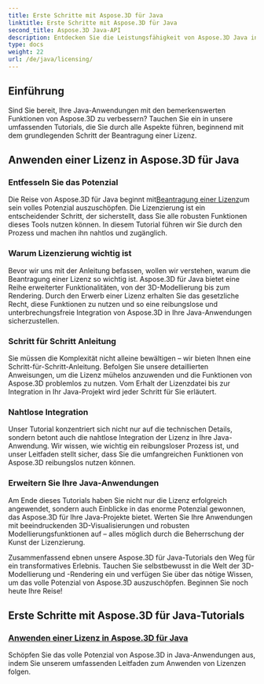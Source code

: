 ```yaml
---
title: Erste Schritte mit Aspose.3D für Java
linktitle: Erste Schritte mit Aspose.3D für Java
second_title: Aspose.3D Java-API
description: Entdecken Sie die Leistungsfähigkeit von Aspose.3D Java in unseren ausführlichen Tutorials. Erfahren Sie, wie Sie Lizenzen anwenden, um das volle Potenzial dieses leistungsstarken Java-Tools auszuschöpfen.
type: docs
weight: 22
url: /de/java/licensing/
---
```

## Einführung

Sind Sie bereit, Ihre Java-Anwendungen mit den bemerkenswerten Funktionen von Aspose.3D zu verbessern? Tauchen Sie ein in unsere umfassenden Tutorials, die Sie durch alle Aspekte führen, beginnend mit dem grundlegenden Schritt der Beantragung einer Lizenz.

## Anwenden einer Lizenz in Aspose.3D für Java

### Entfesseln Sie das Potenzial

 Die Reise von Aspose.3D für Java beginnt mit[Beantragung einer Lizenz](./applying-license-in-aspose-3d/)um sein volles Potenzial auszuschöpfen. Die Lizenzierung ist ein entscheidender Schritt, der sicherstellt, dass Sie alle robusten Funktionen dieses Tools nutzen können. In diesem Tutorial führen wir Sie durch den Prozess und machen ihn nahtlos und zugänglich.

### Warum Lizenzierung wichtig ist

Bevor wir uns mit der Anleitung befassen, wollen wir verstehen, warum die Beantragung einer Lizenz so wichtig ist. Aspose.3D für Java bietet eine Reihe erweiterter Funktionalitäten, von der 3D-Modellierung bis zum Rendering. Durch den Erwerb einer Lizenz erhalten Sie das gesetzliche Recht, diese Funktionen zu nutzen und so eine reibungslose und unterbrechungsfreie Integration von Aspose.3D in Ihre Java-Anwendungen sicherzustellen.

### Schritt für Schritt Anleitung

Sie müssen die Komplexität nicht alleine bewältigen – wir bieten Ihnen eine Schritt-für-Schritt-Anleitung. Befolgen Sie unsere detaillierten Anweisungen, um die Lizenz mühelos anzuwenden und die Funktionen von Aspose.3D problemlos zu nutzen. Vom Erhalt der Lizenzdatei bis zur Integration in Ihr Java-Projekt wird jeder Schritt für Sie erläutert.

### Nahtlose Integration

Unser Tutorial konzentriert sich nicht nur auf die technischen Details, sondern betont auch die nahtlose Integration der Lizenz in Ihre Java-Anwendung. Wir wissen, wie wichtig ein reibungsloser Prozess ist, und unser Leitfaden stellt sicher, dass Sie die umfangreichen Funktionen von Aspose.3D reibungslos nutzen können.

### Erweitern Sie Ihre Java-Anwendungen

Am Ende dieses Tutorials haben Sie nicht nur die Lizenz erfolgreich angewendet, sondern auch Einblicke in das enorme Potenzial gewonnen, das Aspose.3D für Ihre Java-Projekte bietet. Werten Sie Ihre Anwendungen mit beeindruckenden 3D-Visualisierungen und robusten Modellierungsfunktionen auf – alles möglich durch die Beherrschung der Kunst der Lizenzierung.

Zusammenfassend ebnen unsere Aspose.3D für Java-Tutorials den Weg für ein transformatives Erlebnis. Tauchen Sie selbstbewusst in die Welt der 3D-Modellierung und -Rendering ein und verfügen Sie über das nötige Wissen, um das volle Potenzial von Aspose.3D auszuschöpfen. Beginnen Sie noch heute Ihre Reise!
## Erste Schritte mit Aspose.3D für Java-Tutorials
### [Anwenden einer Lizenz in Aspose.3D für Java](./applying-license-in-aspose-3d/)
Schöpfen Sie das volle Potenzial von Aspose.3D in Java-Anwendungen aus, indem Sie unserem umfassenden Leitfaden zum Anwenden von Lizenzen folgen.